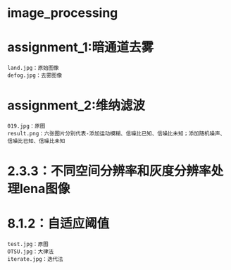 # image_processing
# assignment_1:暗通道去雾
	land.jpg：原始图像
	defog.jpg：去雾图像
# assignment_2:维纳滤波
	019.jpg：原图
	result.png：六张图片分别代表-添加运动模糊、信噪比已知、信噪比未知；添加随机噪声、信噪比已知、信噪比未知
# 2.3.3：不同空间分辨率和灰度分辨率处理lena图像
	
# 8.1.2：自适应阈值
	test.jpg：原图
	OTSU.jpg：大律法
	iterate.jpg：迭代法
